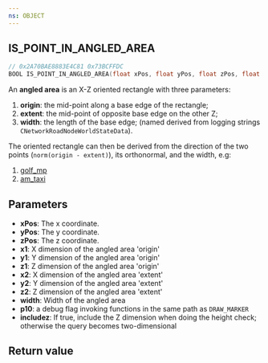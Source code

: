 ```yaml
---
ns: OBJECT
---
```

## IS_POINT_IN_ANGLED_AREA

```c
// 0x2A70BAE8883E4C81 0x73BCFFDC
BOOL IS_POINT_IN_ANGLED_AREA(float xPos, float yPos, float zPos, float x1, float y1, float z1, float x2, float y2, float z2, float width, BOOL p10, BOOL includez);
```

An **angled area** is an X-Z oriented rectangle with three parameters: 
1. **origin**: the mid-point along a base edge of the rectangle; 
2. **extent**: the mid-point of opposite base edge on the other Z;
3. **width**: the length of the base edge; (named derived from logging strings ``CNetworkRoadNodeWorldStateData``).

The oriented rectangle can then be derived from the direction of the two points (``norm(origin - extent)``), its orthonormal, and the width, e.g:
1. [golf_mp](https://docs.fivem.net/natives/0x2A70BAE8883E4C81_1.png)
2. [am_taxi](https://docs.fivem.net/natives/0x2A70BAE8883E4C81_2.jpg)

## Parameters
* **xPos**: The x coordinate.
* **yPos**: The y coordinate.
* **zPos**: The z coordinate.
* **x1**: X dimension of the angled area 'origin'
* **y1**: Y dimension of the angled area 'origin'
* **z1**: Z dimension of the angled area 'origin'
* **x2**: X dimension of the angled area 'extent'
* **y2**: Y dimension of the angled area 'extent'
* **z2**: Z dimension of the angled area 'extent'
* **width**: Width of the angled area
* **p10**: a debug flag invoking functions in the same path as ``DRAW_MARKER``
* **includez**: If true, include the Z dimension when doing the height check; otherwise the query becomes two-dimensional

## Return value
